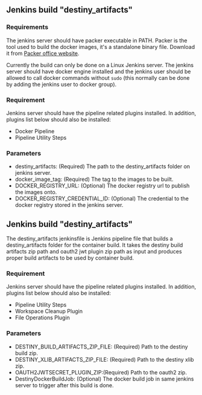 ## Jenkins build "destiny_artifacts"

### Requirements

The jenkins server should have packer executable in PATH. Packer is the tool used to build the docker images, it's a standalone binary file. Download it from [Packer office website](https://www.packer.io/downloads.html).

Currently the build can only be done on a Linux Jenkins server. The jenkins server should have docker engine installed and the jenkins user should be allowed to call docker commands without `sudo` (this normally can be done by adding the jenkins user to docker group).

### Requirement

Jenkins server should have the pipeline related plugins installed. In addition, plugins list below should also be installed:

* Docker Pipeline
* Pipeline Utility Steps


### Parameters

* destiny_artifacts: (Required) The path to the destiny_artifacts folder on jenkins server.
* docker_image_tag: (Required) The tag to the images to be built.
* DOCKER_REGISTRY_URL: (Optional) The docker registry url to publish the images onto.
* DOCKER_REGISTRY_CREDENTIAL_ID: (Optional) The credential to the docker registry stored in the jenkins server.

## Jenkins build "destiny_artifacts"

The destiny_artifacts jenkinsfile is Jenkins pipeline file that builds a destiny_artifacts folder for the container build. It takes the destiny build artifacts zip path and oauth2 jwt plugin zip path as input and produces proper build artifacts to be used by container build.

### Requirement

Jenkins server should have the pipeline related plugins installed. In addition, plugins list below should also be installed:

* Pipeline Utility Steps
* Workspace Cleanup Plugin
* File Operations Plugin

### Parameters

* DESTINY_BUILD_ARTIFACTS_ZIP_FILE: (Required) Path to the destiny build zip.
* DESTINY_XLIB_ARTIFACTS_ZIP_FILE: (Required) Path to the destiny xlib zip.
* OAUTH2JWTSECRET_PLUGIN_ZIP:(Required) Path to the oauth2 zip.
* DestinyDockerBuildJob: (Optional) The docker build job in same jenkins server to trigger after this build is done.

